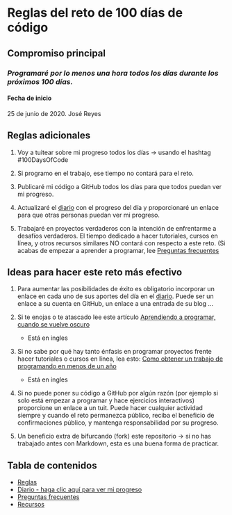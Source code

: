 # Reglas del reto de 100 días de código

## Compromiso principal

### _Programaré por lo menos una hora todos los días durante los próximos 100 días._

#### Fecha de inicio

25 de junio de 2020. José Reyes

## Reglas adicionales

1.  Voy a tuitear sobre mi progreso todos los días -> usando el hashtag #100DaysOfCode

2.  Si programo en el trabajo, ese tiempo no contará para el reto.

3.  Publicaré mi código a GitHub todos los días para que todos puedan ver mi progreso.

4.  Actualizaré el [diario](diario.md) con el progreso del día y proporcionaré un enlace para que otras personas puedan ver mi progreso.

5.  Trabajaré en proyectos verdaderos con la intención de enfrentarme a desafíos verdaderos. El tiempo dedicado a hacer tutoriales, cursos en línea, y otros recursos similares NO contará con respecto a este reto. (Si acabas de empezar a aprender a programar, lee [Preguntas frecuentes](preguntas_frecuentes.md)

## Ideas para hacer este reto más efectivo

1.  Para aumentar las posibilidades de éxito es obligatorio incorporar un enlace en cada uno de sus aportes del día en el [diario](diario.md). Puede ser un enlace a su cuenta en GitHub, un enlace a una entrada de su blog ...

2.  Si te enojas o te atascado lee este artículo [Aprendiendo a programar, cuando se vuelve oscuro](https://www.freecodecamp.org/news/learning-to-code-when-it-gets-dark-e485edfb58fd)

    * Está en ingles

3.  Si no sabe por qué hay tanto énfasis en programar proyectos frente hacer tutoriales o cursos en línea, lea esto: [Como obtener un trabajo de programando en menos de un año](https://www.freecodecamp.org/news/how-to-get-a-developer-job-in-less-than-a-year-c27bbfe71645)

    * Está en ingles

4.  Si no puede poner su código a GitHub por algún razón (por ejemplo si solo está empezar a programar y hace ejercicios interactivos) proporcione un enlace a un tuit. Puede hacer cualquier actividad siempre y cuando el reto permanezca público, reciba el beneficio de confirmaciones público, y mantenga responsabilidad por su progreso.

5.  Un beneficio extra de bifurcando (fork) este repositorio -> si no has trabajado antes con Markdown, esta es una buena forma de practicar.

## Tabla de contenidos

* [Reglas](reglas.md)
* [Diario - haga clic aquí para ver mi progreso](diario.md)
* [Preguntas frecuentes](preguntas_frecuentes.md)
* [Recursos](recursos.md)
